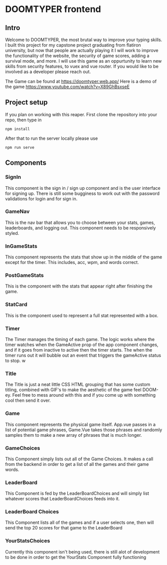 # DOOMTYPER frontend

## Intro

  Welcome to DOOMTYPER, the most brutal way to improve your typing skills. I built this project for my capstone project graduating from flatiron university, but now that people are actually playing it I will work to improve the functionality of the website, the security of game scores, adding a survival mode, and more. I will use this game as an oppurtunity to learn new skills from security features, to vuex and vue router.  If you would like to be involved as a developer please reach out. 

  The Game can be found at https://doomtyper.web.app/ 
  Here is a demo of the game https://www.youtube.com/watch?v=X89GhBsxseE 

## Project setup
  If you plan on working with this reaper. First clone the repository into your repo, then type in 
```
npm install
```
After that to run the server locally please use 
```
npm run serve
```
## Components

### SignIn
  This component is the sign in / sign up component and is the user interface for signing up. There is still some bugginess to work out with the password validations for login and for sign in. 

### GameNav
  This is the nav bar that allows you to choose between your stats, games, leaderboards, and logging out. This component needs to be responsively styled. 

### InGameStats 
  This component represents the stats that show up in the middle of the game except for the timer. This includes, acc, wpm, and words correct. 

### PostGameStats
  This is the component with the stats that appear right after finishing the game.

### StatCard
  This is the component used to represent a full stat represented with a box. 

### Timer
  The Timer manages the timing of each game. The logic works where the timer watches when the GameActive prop of the app component changes, and if it goes from inactive to active then the timer starts. The when the timer runs out it will bubble out an event that triggers the gameActive status to stop. 
  w
### Title
  The Title is just a neat little CSS HTML grouping that has some custom titling, combined with GIF's to make the aesthetic of the game feel DOOM-ey.
  Feel free to mess around with this and if you come up with something cool then send it over. 

### Game
  This component represents the physical game itself. App.vue passes in a list of potential game phrases, Game.Vue takes those phrases and randomly samples them to make a new array of phrases that is much longer. 

### GameChoices 
  This Component simply lists out all of the Game Choices. It makes a call from the backend in order to get a list of all the games and their game words.

### LeaderBoard
  This Component is fed by the LeaderBoardChoices and will simply list whatever scores that LeaderBoardChoices feeds into it. 

###  LeaderBoard Choices
  This Component lists all of the games and if a user selects one, then will send the top 20 scores for that game to the LeaderBoard

### YourStatsChoices
  Currently this component isn't being used, there is still alot of development to be done in order to get the YourStats Component fully functioning

